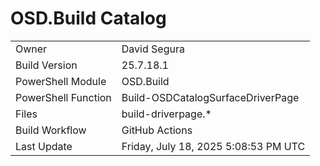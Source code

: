﻿# OSD.Build Catalog

| | |
|-|-|
| Owner | David Segura |
| Build Version | 25.7.18.1 |
| PowerShell Module | OSD.Build |
| PowerShell Function | Build-OSDCatalogSurfaceDriverPage |
| Files | build-driverpage.* |
| Build Workflow | GitHub Actions |
| Last Update | Friday, July 18, 2025 5:08:53 PM UTC |
